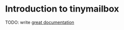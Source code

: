# Introduction to tinymailbox

TODO: write [great documentation](http://jacobian.org/writing/what-to-write/)
